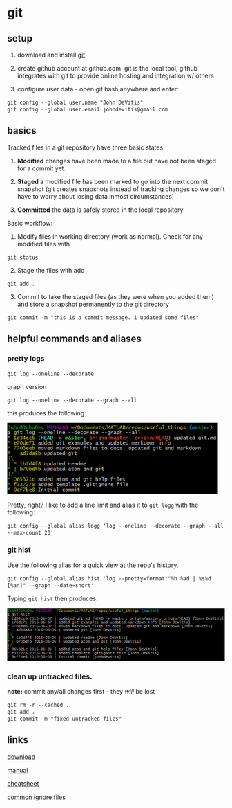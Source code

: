 # git


## setup
1. download and install [git](https://git-scm.com/download/win)

2. create github account at github.com. git is the local tool, github integrates with git to provide
	online hosting and integration w/ others

3. configure user data - open git bash anywhere and enter:
```
git config --global user.name "John DeVitis"
git config --global user.email johndevitis@gmail.com
```

## basics
Tracked files in a git repository have three basic states:

1. __Modified__ changes have been made to a file but have not been staged for a commit yet.

2. __Staged__ a modified file has been marked to go into the next commit snapshot (git creates snapshots instead of tracking changes so we don't have to worry about losing data inmost circumstances)

3. __Committed__ the data is safely stored in the local repository

Basic workflow:
1. Modify files in working directory (work as normal). Check for any modified files with
```
git status
```

2. Stage the files with add
```
git add .
```

3. Commit to take the staged files (as they were when you added them) and store a snapshot permanently to the git directory
```
git commit -m "this is a commit message. i updated some files"
```

## helpful commands and aliases

### pretty logs
```
git log --oneline --decorate
```

graph version
```
git log --oneline --decorate --graph --all
```
this produces the following:  

![](git_log.PNG)

Pretty, right? I like to add a line limit and alias it to `git logg` with the following:
```
git config --global alias.logg 'log --oneline --decorate --graph --all --max-count 20'
```


### git hist
Use the following alias for a quick view at the repo's history.
```
git config --global alias.hist 'log --pretty=format:"%h %ad | %s%d [%an]" --graph --date=short'
```
Typing `git hist` then produces:

![](git_hist.PNG)


### clean up untracked files.

**note:** commit any/all changes first - they *will* be lost
```
git rm -r --cached .
git add .
git commit -m "fixed untracked files"
```



## links
[download](https://git-scm.com)

[manual](https://git-scm.com/book/en/v2/Getting-Started-About-Version-Control)

[cheatsheet](https://services.github.com/kit/downloads/github-git-cheat-sheet.pdf)

[common ignore files](https://github.com/github/gitignore)
